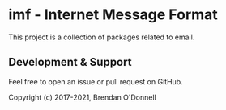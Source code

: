 # imf - Internet Message Format

This project is a collection of packages related to email.

## Development & Support

Feel free to open an issue or pull request on GitHub.

Copyright (c) 2017-2021, Brendan O'Donnell
